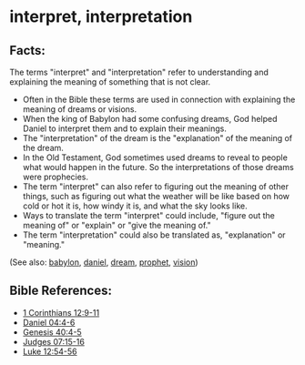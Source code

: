# interpret, interpretation #

## Facts: ##

The terms "interpret" and "interpretation" refer to understanding and explaining the meaning of something that is not clear.

* Often in the Bible these terms are used in connection with explaining the meaning of dreams or visions.
* When the king of Babylon had some confusing dreams, God helped Daniel to interpret them and to explain their meanings.
* The "interpretation" of the dream is the "explanation" of the meaning of the dream.
* In the Old Testament, God sometimes used dreams to reveal to people what would happen in the future. So the interpretations of those dreams were prophecies.
* The term "interpret" can also refer to figuring out the meaning of other things, such as figuring out what the weather will be like based on how cold or hot it is, how windy it is, and what the sky looks like.
* Ways to translate the term "interpret" could include, "figure out the meaning of" or "explain" or "give the meaning of."
* The term "interpretation" could also be translated as, "explanation" or "meaning."

(See also: [babylon](../other/babylon.md), [daniel](../other/daniel.md), [dream](../other/dream.md), [prophet](../kt/prophet.md),  [vision](../other/vision.md))

## Bible References: ##

* [1 Corinthians 12:9-11](https://door43.org/en/bible/notes/1co/12/09)
* [Daniel 04:4-6](https://door43.org/en/bible/notes/dan/04/04)
* [Genesis 40:4-5](https://door43.org/en/bible/notes/gen/40/04)
* [Judges 07:15-16](https://door43.org/en/bible/notes/jdg/07/15)
* [Luke 12:54-56](https://door43.org/en/bible/notes/luk/12/54)

